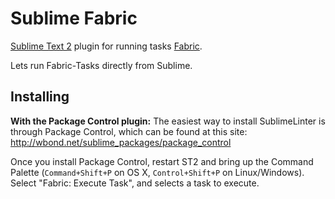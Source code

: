 Sublime Fabric
==============

[Sublime Text 2](http://www.sublimetext.com/) plugin for running tasks [Fabric](https://github.com/fabric/fabric). 

Lets run Fabric-Tasks directly from Sublime.

Installing
----------
**With the Package Control plugin:** The easiest way to install SublimeLinter is through Package Control, which can be found at this site: http://wbond.net/sublime_packages/package_control

Once you install Package Control, restart ST2 and bring up the Command Palette (`Command+Shift+P` on OS X, `Control+Shift+P` on Linux/Windows). Select "Fabric: Execute Task", and selects a task to execute.


